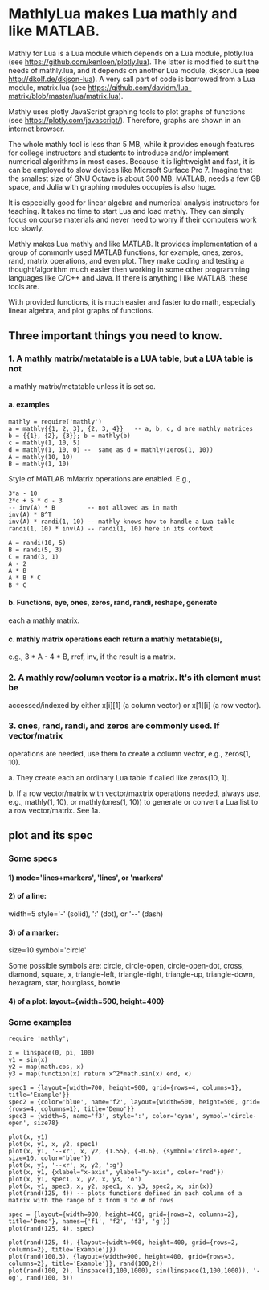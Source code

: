 # MathlyLua makes Lua mathly and like MATLAB.

Mathly for Lua is a Lua module which depends on a Lua module,
plotly.lua (see https://github.com/kenloen/plotly.lua). The latter is modified
to suit the needs of mathly.lua, and it depends on another Lua module, dkjson.lua
(see http://dkolf.de/dkjson-lua). A very sall part of code is borrowed from a Lua
module, matrix.lua (see https://github.com/davidm/lua-matrix/blob/master/lua/matrix.lua).

Mathly uses plotly JavaScript graphing tools to plot graphs of functions (see https://plotly.com/javascript/).
Therefore, graphs are shown in an internet browser.

The whole mathly tool is less than 5 MB, while it provides enough features for college instructors and
students to introduce and/or implement numerical algorithms in most cases. Because it is lightweight and fast,
it is can be employed to slow devices like Micrsoft Surface Pro 7. Imagine that the smallest size of GNU Octave
is about 300 MB, MATLAB, needs a few GB space, and Julia with graphing modules occupies is also huge.

It is especially good for linear algebra and numerical analysis instructors for teaching. It takes no time to
start Lua and load mathly. They can simply focus on course materials and never need to worry if their computers
work too slowly.

Mathly makes Lua mathly and like MATLAB. It provides implementation of
a group of commonly used MATLAB functions, for example, ones, zeros, rand,
matrix operations, and even plot. They make coding and testing a thought/algorithm
much easier then working in some other programming languages like C/C++ and Java.
If there is anything I like MATLAB, these tools are.

With provided functions, it is much easier and faster to do math,
especially linear algebra, and plot graphs of functions.

## Three important things you need to know.

### 1. A mathly matrix/metatable is a LUA table, but a LUA table is not
a mathly matrix/metatable unless it is set so.

#### a. examples
```
mathly = require('mathly')
a = mathly{{1, 2, 3}, {2, 3, 4}}   -- a, b, c, d are mathly matrices
b = {{1}, {2}, {3}}; b = mathly(b)
c = mathly(1, 10, 5)
d = mathly(1, 10, 0) --  same as d = mathly(zeros(1, 10))
A = mathly(10, 10)
B = mathly(1, 10)
```
Style of MATLAB mMatrix operations are enabled. E.g.,
```
3*a - 10
2*c + 5 * d - 3
-- inv(A) * B         -- not allowed as in math
inv(A) * B^T
inv(A) * randi(1, 10) -- mathly knows how to handle a Lua table
randi(1, 10) * inv(A) -- randi(1, 10) here in its context

A = randi(10, 5)
B = randi(5, 3)
C = rand(3, 1)
A - 2
A * B
A * B * C
B * C
```
#### b. Functions, eye, ones, zeros, rand, randi, reshape, generate
each a mathly matrix.

#### c. mathly matrix operations each return a mathly metatable(s),
e.g., 3 * A - 4 * B, rref, inv, if the result is a matrix.

### 2. A mathly row/column vector is a matrix. It's ith element must be
accessed/indexed by either x[i][1] (a column vector) or x[1][i]
(a row vector).

### 3. ones, rand, randi, and zeros are commonly used. If vector/matrix
operations are needed, use them to create a column vector, e.g.,
zeros(1, 10).

a. They create each an ordinary Lua table if called like
zeros(10, 1).

b. If a row vector/matrix with vector/maxtrix operations needed,
always use, e.g., mathly(1, 10), or mathly(ones(1, 10)) to
generate or convert a Lua list to a row vector/matrix. See 1a.

## plot and its spec

### Some specs
#### 1) mode='lines+markers', 'lines', or 'markers'

#### 2) of a line:
width=5
style='-' (solid), ':' (dot), or '--' (dash)

#### 3) of a marker:
size=10
symbol='circle'

Some possible symbols are: circle, circle-open, circle-open-dot, cross, diamond, square, x,
triangle-left, triangle-right, triangle-up, triangle-down, hexagram, star, hourglass, bowtie

#### 4) of a plot: layout={width=500, height=400}

### Some examples
```
require 'mathly';

x = linspace(0, pi, 100)
y1 = sin(x)
y2 = map(math.cos, x)
y3 = map(function(x) return x^2*math.sin(x) end, x)

spec1 = {layout={width=700, height=900, grid={rows=4, columns=1}, title='Example'}}
spec2 = {color='blue', name='f2', layout={width=500, height=500, grid={rows=4, columns=1}, title='Demo'}}
spec3 = {width=5, name='f3', style=':', color='cyan', symbol='circle-open', size78}

plot(x, y1)
plot(x, y1, x, y2, spec1)
plot(x, y1, '--xr', x, y2, {1.55}, {-0.6}, {symbol='circle-open', size=10, color='blue'})
plot(x, y1, '--xr', x, y2, ':g')
plot(x, y1, {xlabel="x-axis", ylabel="y-axis", color='red'})
plot(x, y1, spec1, x, y2, x, y3, 'o')
plot(x, y1, spec3, x, y2, spec1, x, y3, spec2, x, sin(x))
plot(rand(125, 4)) -- plots functions defined in each column of a matrix with the range of x from 0 to # of rows

spec = {layout={width=900, height=400, grid={rows=2, columns=2}, title='Demo'}, names={'f1', 'f2', 'f3', 'g'}}
plot(rand(125, 4), spec)

plot(rand(125, 4), {layout={width=900, height=400, grid={rows=2, columns=2}, title='Example'}})
plot(rand(100,3), {layout={width=900, height=400, grid={rows=3, columns=2}, title='Example'}}, rand(100,2))
plot(rand(100, 2), linspace(1,100,1000), sin(linspace(1,100,1000)), '-og', rand(100, 3))
```
